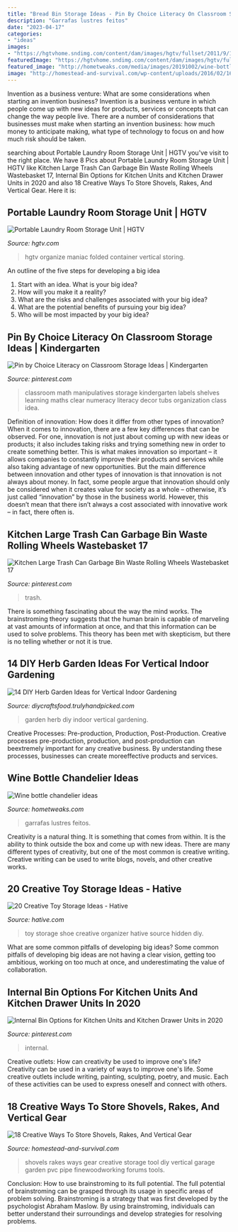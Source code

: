 ```yaml
---
title: "Bread Bin Storage Ideas - Pin By Choice Literacy On Classroom Storage Ideas"
description: "Garrafas lustres feitos"
date: "2023-04-17"
categories:
- "ideas"
images:
- "https://hgtvhome.sndimg.com/content/dam/images/hgtv/fullset/2011/9/1/0/Original_Ana-White-tote-storage-bin-laundry-room-basket-beauty_s3x4.jpg.rend.hgtvcom.616.822.suffix/1400962863454.jpeg"
featuredImage: "https://hgtvhome.sndimg.com/content/dam/images/hgtv/fullset/2011/9/1/0/Original_Ana-White-tote-storage-bin-laundry-room-basket-beauty_s3x4.jpg.rend.hgtvcom.616.822.suffix/1400962863454.jpeg"
featured_image: "http://hometweaks.com/media/images/20191002/wine-bottle-chandelier-ideas-1570036757-original.jpg"
image: "http://homestead-and-survival.com/wp-content/uploads/2016/02/16-creative-ways-to-store-shovels-rakes-and-vetical-gear.jpg"
---
```



Invention as a business venture: What are some considerations when starting an invention business?
Invention is a business venture in which people come up with new ideas for products, services or concepts that can change the way people live. There are a number of considerations that businesses must make when starting an invention business: how much money to anticipate making, what type of technology to focus on and how much risk should be taken.

	

		
searching about Portable Laundry Room Storage Unit | HGTV you've visit to the right place. We have 8 Pics about Portable Laundry Room Storage Unit | HGTV like Kitchen Large Trash Can Garbage Bin Waste Rolling Wheels Wastebasket 17, Internal Bin Options for Kitchen Units and Kitchen Drawer Units in 2020 and also 18 Creative Ways To Store Shovels, Rakes, And Vertical Gear. Here it is:
		
    
## Portable Laundry Room Storage Unit | HGTV

<img loading=lazy src="https://hgtvhome.sndimg.com/content/dam/images/hgtv/fullset/2011/9/1/0/Original_Ana-White-tote-storage-bin-laundry-room-basket-beauty_s3x4.jpg.rend.hgtvcom.616.822.suffix/1400962863454.jpeg" onerror="this.onerror=null;this.src='https://tse2.mm.bing.net/th?id=OIP.q4DGtZ1SwIlMthIT9eAEGAHaJ3&amp;pid=15.1';" alt="Portable Laundry Room Storage Unit | HGTV">

_Source: hgtv.com_

>hgtv organize maniac folded container vertical storing. 

	

An outline of the five steps for developing a big idea
1. Start with an idea. What is your big idea?
2. How will you make it a reality?
3. What are the risks and challenges associated with your big idea?
4. What are the potential benefits of pursuing your big idea?
5. Who will be most impacted by your big idea?

    
## Pin By Choice Literacy On Classroom Storage Ideas | Kindergarten

<img loading=lazy src="https://i.pinimg.com/736x/88/e9/eb/88e9eb79e9ab35a0a6f8c63320029397--math-manipulatives-numeracy.jpg" onerror="this.onerror=null;this.src='https://tse4.mm.bing.net/th?id=OIP.MvrYxBWhcOfFbPh0WkC0rwHaJ3&amp;pid=15.1';" alt="Pin by Choice Literacy on Classroom Storage Ideas | Kindergarten">

_Source: pinterest.com_

>classroom math manipulatives storage kindergarten labels shelves learning maths clear numeracy literacy decor tubs organization class idea. 

	

Definition of innovation: How does it differ from other types of innovation?
When it comes to innovation, there are a few key differences that can be observed. For one, innovation is not just about coming up with new ideas or products; it also includes taking risks and trying something new in order to create something better. This is what makes innovation so important – it allows companies to constantly improve their products and services while also taking advantage of new opportunities.
But the main difference between innovation and other types of innovation is that innovation is not always about money. In fact, some people argue that innovation should only be considered when it creates value for society as a whole – otherwise, it’s just called “innovation” by those in the business world. However, this doesn’t mean that there isn’t always a cost associated with innovative work – in fact, there often is.

    
## Kitchen Large Trash Can Garbage Bin Waste Rolling Wheels Wastebasket 17

<img loading=lazy src="https://i.pinimg.com/736x/4e/e9/ed/4ee9ed439bd41a160486c63ab5dddb84--garbage-storage-trash-bins.jpg" onerror="this.onerror=null;this.src='https://tse4.mm.bing.net/th?id=OIP.wqhxaz_NQ3yIJaSMqaIPdAHaLC&amp;pid=15.1';" alt="Kitchen Large Trash Can Garbage Bin Waste Rolling Wheels Wastebasket 17">

_Source: pinterest.com_

>trash. 

	

There is something fascinating about the way the mind works. The brainstroming theory suggests that the human brain is capable of marveling at vast amounts of information at once, and that this information can be used to solve problems. This theory has been met with skepticism, but there is no telling whether or not it is true.

    
## 14 DIY Herb Garden Ideas For Vertical Indoor Gardening

<img loading=lazy src="http://diycraftsfood.trulyhandpicked.com/wp-content/uploads/2016/05/Diy-Herb-Garden_mj.jpg" onerror="this.onerror=null;this.src='https://tse1.mm.bing.net/th?id=OIP.GXdk7wkVkchz3yCKvKQadgHaJ3&amp;pid=15.1';" alt="14 DIY Herb Garden Ideas for Vertical Indoor Gardening">

_Source: diycraftsfood.trulyhandpicked.com_

>garden herb diy indoor vertical gardening. 

	

Creative Processes: Pre-production, Production, Post-Production.
Creative processes pre-production, production, and post-production can beextremely important for any creative business. By understanding these processes, businesses can create moreeffective products and services.

    
## Wine Bottle Chandelier Ideas

<img loading=lazy src="http://hometweaks.com/media/images/20191002/wine-bottle-chandelier-ideas-1570036757-original.jpg" onerror="this.onerror=null;this.src='https://tse4.mm.bing.net/th?id=OIP.sQs9GY1GePpn2Ei0WhwpsQHaG9&amp;pid=15.1';" alt="Wine bottle chandelier ideas">

_Source: hometweaks.com_

>garrafas lustres feitos. 

	

Creativity is a natural thing. It is something that comes from within. It is the ability to think outside the box and come up with new ideas. There are many different types of creativity, but one of the most common is creative writing. Creative writing can be used to write blogs, novels, and other creative works.

    
## 20 Creative Toy Storage Ideas - Hative

<img loading=lazy src="https://hative.com/wp-content/uploads/2014/11/toy-storage-ideas/9-shoe-organizer-as-toy-storage.jpg" onerror="this.onerror=null;this.src='https://tse2.mm.bing.net/th?id=OIP.P70YlxBldGnIWCzal_M0vAHaJ3&amp;pid=15.1';" alt="20 Creative Toy Storage Ideas - Hative">

_Source: hative.com_

>toy storage shoe creative organizer hative source hidden diy. 

	

What are some common pitfalls of developing big ideas?
Some common pitfalls of developing big ideas are not having a clear vision, getting too ambitious, working on too much at once, and underestimating the value of collaboration.

    
## Internal Bin Options For Kitchen Units And Kitchen Drawer Units In 2020

<img loading=lazy src="https://i.pinimg.com/736x/d4/23/d0/d423d0ba2c8f76bfc4f0317169bb83fc.jpg" onerror="this.onerror=null;this.src='https://tse1.mm.bing.net/th?id=OIP.KO40itPVk7dyF3-Tv3-bTgHaGn&amp;pid=15.1';" alt="Internal Bin Options for Kitchen Units and Kitchen Drawer Units in 2020">

_Source: pinterest.com_

>internal. 

	

Creative outlets: How can creativity be used to improve one's life?
Creativity can be used in a variety of ways to improve one's life. Some creative outlets include writing, painting, sculpting, poetry, and music. Each of these activities can be used to express oneself and connect with others.

    
## 18 Creative Ways To Store Shovels, Rakes, And Vertical Gear

<img loading=lazy src="http://homestead-and-survival.com/wp-content/uploads/2016/02/16-creative-ways-to-store-shovels-rakes-and-vetical-gear.jpg" onerror="this.onerror=null;this.src='https://tse2.mm.bing.net/th?id=OIP.mwiH79DVAoGu90pMgg3PXwHaMn&amp;pid=15.1';" alt="18 Creative Ways To Store Shovels, Rakes, And Vertical Gear">

_Source: homestead-and-survival.com_

>shovels rakes ways gear creative storage tool diy vertical garage garden pvc pipe finewoodworking forums tools. 

	

Conclusion: How to use brainstroming to its full potential.
The full potential of brainstroming can be grasped through its usage in specific areas of problem solving. Brainstroming is a strategy that was first developed by the psychologist Abraham Maslow. By using brainstroming, individuals can better understand their surroundings and develop strategies for resolving problems.

